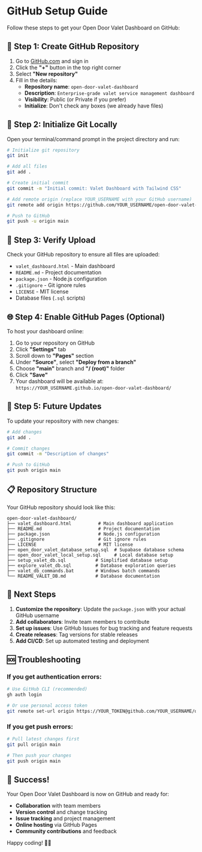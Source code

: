 # GitHub Setup Guide

Follow these steps to get your Open Door Valet Dashboard on GitHub:

## 🚀 **Step 1: Create GitHub Repository**

1. Go to [GitHub.com](https://github.com) and sign in
2. Click the **"+"** button in the top right corner
3. Select **"New repository"**
4. Fill in the details:
   - **Repository name**: `open-door-valet-dashboard`
   - **Description**: `Enterprise-grade valet service management dashboard`
   - **Visibility**: Public (or Private if you prefer)
   - **Initialize**: Don't check any boxes (we already have files)

## 🔧 **Step 2: Initialize Git Locally**

Open your terminal/command prompt in the project directory and run:

```bash
# Initialize git repository
git init

# Add all files
git add .

# Create initial commit
git commit -m "Initial commit: Valet Dashboard with Tailwind CSS"

# Add remote origin (replace YOUR_USERNAME with your GitHub username)
git remote add origin https://github.com/YOUR_USERNAME/open-door-valet-dashboard.git

# Push to GitHub
git push -u origin main
```

## 📁 **Step 3: Verify Upload**

Check your GitHub repository to ensure all files are uploaded:
- `valet_dashboard.html` - Main dashboard
- `README.md` - Project documentation
- `package.json` - Node.js configuration
- `.gitignore` - Git ignore rules
- `LICENSE` - MIT license
- Database files (`.sql` scripts)

## 🌐 **Step 4: Enable GitHub Pages (Optional)**

To host your dashboard online:

1. Go to your repository on GitHub
2. Click **"Settings"** tab
3. Scroll down to **"Pages"** section
4. Under **"Source"**, select **"Deploy from a branch"**
5. Choose **"main"** branch and **"/ (root)"** folder
6. Click **"Save"**
7. Your dashboard will be available at: `https://YOUR_USERNAME.github.io/open-door-valet-dashboard/`

## 🔄 **Step 5: Future Updates**

To update your repository with new changes:

```bash
# Add changes
git add .

# Commit changes
git commit -m "Description of changes"

# Push to GitHub
git push origin main
```

## 📋 **Repository Structure**

Your GitHub repository should look like this:

```
open-door-valet-dashboard/
├── valet_dashboard.html          # Main dashboard application
├── README.md                     # Project documentation
├── package.json                  # Node.js configuration
├── .gitignore                    # Git ignore rules
├── LICENSE                       # MIT license
├── open_door_valet_database_setup.sql  # Supabase database schema
├── open_door_valet_local_setup.sql     # Local database setup
├── setup_valet_db.sql           # Simplified database setup
├── explore_valet_db.sql         # Database exploration queries
├── valet_db_commands.bat        # Windows batch commands
└── README_VALET_DB.md           # Database documentation
```

## 🎯 **Next Steps**

1. **Customize the repository**: Update the `package.json` with your actual GitHub username
2. **Add collaborators**: Invite team members to contribute
3. **Set up issues**: Use GitHub Issues for bug tracking and feature requests
4. **Create releases**: Tag versions for stable releases
5. **Add CI/CD**: Set up automated testing and deployment

## 🆘 **Troubleshooting**

### If you get authentication errors:
```bash
# Use GitHub CLI (recommended)
gh auth login

# Or use personal access token
git remote set-url origin https://YOUR_TOKEN@github.com/YOUR_USERNAME/open-door-valet-dashboard.git
```

### If you get push errors:
```bash
# Pull latest changes first
git pull origin main

# Then push your changes
git push origin main
```

## 🎉 **Success!**

Your Open Door Valet Dashboard is now on GitHub and ready for:
- **Collaboration** with team members
- **Version control** and change tracking
- **Issue tracking** and project management
- **Online hosting** via GitHub Pages
- **Community contributions** and feedback

Happy coding! 🚀✨
